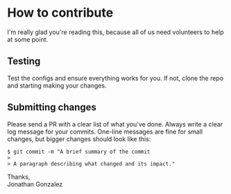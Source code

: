 # How to contribute

I'm really glad you're reading this, because all of us need volunteers to help at some point.

## Testing

Test the configs and ensure everything works for you. If not, clone the repo and starting making your changes. 

## Submitting changes

Please send a PR with a clear list of what you've done. Always write a clear log message for your commits. One-line messages are fine for small changes, but bigger changes should look like this:

    $ git commit -m "A brief summary of the commit
    > 
    > A paragraph describing what changed and its impact."

Thanks,  
Jonathan Gonzalez
